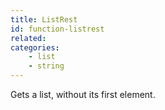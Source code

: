 ```yaml
---
title: ListRest
id: function-listrest
related:
categories:
    - list
    - string
---
```


Gets a list, without its first element.